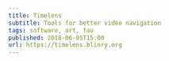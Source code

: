 ```yaml
---
title: Timelens
subtitle: Tools for better video navigation
tags: software, art, fav
published: 2018-06-05T15:00
url: https://timelens.blinry.org
---
```

